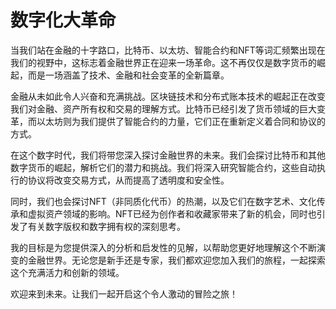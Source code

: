 # 数字化大革命

当我们站在金融的十字路口，比特币、以太坊、智能合约和NFT等词汇频繁出现在我们的视野中，这标志着金融世界正在迎来一场革命。这不再仅仅是数字货币的崛起，而是一场涵盖了技术、金融和社会变革的全新篇章。

金融从未如此令人兴奋和充满挑战。区块链技术和分布式账本技术的崛起正在改变我们对金融、资产所有权和交易的理解方式。比特币已经引发了货币领域的巨大变革，而以太坊则为我们提供了智能合约的力量，它们正在重新定义着合同和协议的方式。

在这个数字时代，我们将带您深入探讨金融世界的未来。我们会探讨比特币和其他数字货币的崛起，解析它们的潜力和挑战。我们将深入研究智能合约，这些自动执行的协议将改变交易方式，从而提高了透明度和安全性。

同时，我们也会探讨NFT（非同质化代币）的热潮，以及它们在数字艺术、文化传承和虚拟资产领域的影响。NFT已经为创作者和收藏家带来了新的机会，同时也引发了有关数字版权和数字拥有权的深刻思考。

我的目标是为您提供深入的分析和启发性的见解，以帮助您更好地理解这个不断演变的金融世界。无论您是新手还是专家，我们都欢迎您加入我们的旅程，一起探索这个充满活力和创新的领域。

欢迎来到未来。让我们一起开启这个令人激动的冒险之旅！
